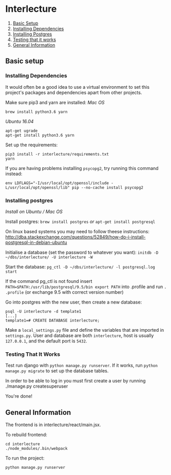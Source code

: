 # Interlecture

1. [Basic Setup](#basic-setup)
  1. [Installing Dependencies](#installing-dependencies)
  2. [Installing Postgres](#installing-postgres)
  3. [Testing that it works](#testing-that-it-works)
2. [General Information](#general-information)

## Basic setup

### Installing Dependencies

It would often be a good idea to use a virtual environment to set this project's packages and dependencies apart from other projects.

Make sure pip3 and yarn are installed:
_Mac OS_
```
brew install python3.6 yarn
```

_Ubuntu 16.04_
```
apt-get ugrade
apt-get install python3.6 yarn
```

Set up the requirements:
```
pip3 install -r interlecture/requirements.txt
yarn
```

If you are having problems installing `psycopg2`, try running this command instead:
```
env LDFLAGS="-I/usr/local/opt/openssl/include -L/usr/local/opt/openssl/lib" pip --no-cache install psycopg2
```

### Installing postgres

_Install on Ubuntu / Mac OS_

Install postgres: `brew install postgres` _or_ `apt-get install postgresql`

On linux based systems you may need to follow theese instructions: http://dba.stackexchange.com/questions/52849/how-do-i-install-postgresql-in-debian-ubuntu

Initialise a database (set the password to whatever you want): `initdb -D  ~/dbs/interlecture/ -U interlecture -W`

Start the database: `pg_ctl -D ~/dbs/interlecture/ -l postgresql.log start`

If the command pg_ctl is not found insert `PATH=$PATH:/usr/lib/postgresql/9.5/bin
export PATH`
into .profile and run `. .profile` (or exchange 9.5 with correct version number)

Go into postgres with the new user, then create a new database:
```
psql -U interlecture -d template1
[...]
template1=# CREATE DATABASE interlecture;
```

Make a `local_settings.py` file and define the variables that are imported in `settings.py`. User and database are both `interlecture`, host is usually `127.0.0.1`, and the default port is `5432`.

### Testing That It Works

Test run django with `python manage.py runserver`. If it works, run `python manage.py migrate` to set up the database tables.

In order to be able to log in you must first create a user by running
./manage.py createsuperuser

You're done!

## General Information

The frontend is in interlecture/react/main.jsx.

To rebuild frontend:
```
cd interlecture
./node_modules/.bin/webpack
```

To run the project:
```
python manage.py runserver
```
